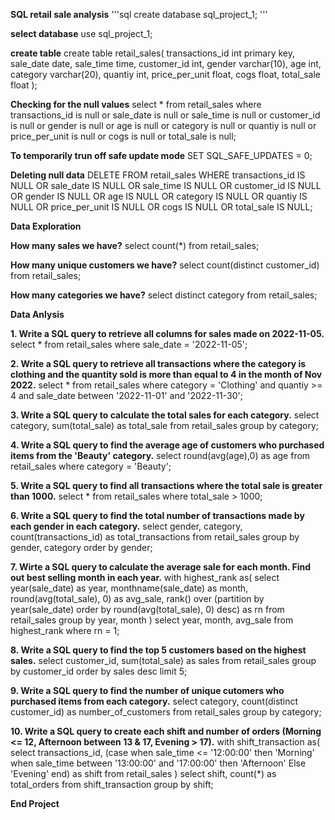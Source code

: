 **SQL retail sale analysis**
'''sql
create database sql_project_1;
'''

**select database**
use sql_project_1;

**create table**
create table retail_sales(
	transactions_id	int primary key,
    sale_date date,
    sale_time time,
    customer_id	int,
    gender varchar(10),
    age	int,
    category varchar(20),
    quantiy int,
    price_per_unit float,
    cogs float,
    total_sale float
);

**Checking for the null values**
select * from retail_sales
where transactions_id is null
	or sale_date is null
    or sale_time is null
    or customer_id is null
    or gender is null
    or age is null
    or category is null
    or quantiy is null
    or price_per_unit is null
    or cogs is null
    or total_sale is null;

**To temporarily trun off safe update mode**
SET SQL_SAFE_UPDATES = 0;

**Deleting null data**
DELETE FROM retail_sales
WHERE transactions_id IS NULL
   OR sale_date IS NULL
   OR sale_time IS NULL
   OR customer_id IS NULL
   OR gender IS NULL
   OR age IS NULL
   OR category IS NULL
   OR quantiy IS NULL
   OR price_per_unit IS NULL
   OR cogs IS NULL
   OR total_sale IS NULL;
   
**Data Exploration**

**How many sales we have?**
select count(*) from retail_sales;


**How many unique customers we have?**
select count(distinct customer_id) from retail_sales;

**How many categories we have?**
select distinct category from retail_sales;

**Data Anlysis**

**1. Write a SQL query to retrieve all columns for sales made on 2022-11-05.**
select * from retail_sales
where sale_date = '2022-11-05';

**2. Write a SQL query to retrieve all transactions where the category is clothing and the quantity sold is more than equal to 4 in the month of Nov 2022.**
select * from retail_sales
where category = 'Clothing'
	and quantiy >= 4
    and sale_date between '2022-11-01' and '2022-11-30';

**3. Write a SQL query to calculate the total sales for each category.**
select category, sum(total_sale) as total_sale from retail_sales
group by category;

**4. Write a SQL query to find the average age of customers who purchased items from the 'Beauty' category.**
select round(avg(age),0) as age from retail_sales
where category = 'Beauty';

**5. Write a SQL query to find all transactions where the total sale is greater than 1000.**
select * from retail_sales
where total_sale > 1000;

**6. Write a SQL query to find the total number of transactions made by each gender in each category.**
select gender, category, count(transactions_id) as total_transactions from retail_sales
group by gender, category
order by gender;

**7. Wirte a SQL query to calculate the average sale for each month. Find out best selling month in each year.**
with highest_rank as(
select year(sale_date) as year, monthname(sale_date) as month, round(avg(total_sale), 0) as avg_sale,
rank() over (partition by year(sale_date) order by round(avg(total_sale), 0) desc) as rn from retail_sales
group by year, month
)
select year, month, avg_sale
from highest_rank
where rn = 1;

**8. Write a SQL query to find the top 5 customers based on the highest sales.**
select customer_id, sum(total_sale) as sales
from retail_sales
group by customer_id
order by sales desc
limit 5;

**9. Write a SQL query to find the number of unique cutomers who purchased items from each category.**
select category, count(distinct customer_id) as number_of_customers from retail_sales
group by category;

**10. Write a SQL query to create each shift and number of orders (Morning <= 12, Afternoon between 13 & 17, Evening > 17).**
with shift_transaction as(
select transactions_id, (case when sale_time <= '12:00:00' then 'Morning' 
			when sale_time between '13:00:00' and '17:00:00' then 'Afternoon' 
			Else 'Evening'
			end) as shift
from retail_sales
)
select shift, count(*) as total_orders from shift_transaction
group by shift;

**End Project**



